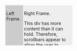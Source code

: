 <div style="overflow:auto;width:50px;height:120px;background:#ccc;float:left;left:0;top:0;padding:3px;">
<p>Left Frame.</p>
</div>

<div style="overflow:auto;width:150px;height:120px;background:#eee;float:left;left:200px;top:0;padding:3px;">
<p>Right Frame.</p>
<p>This div has more content than it can hold. Therefore, scrollbars appear to allow the user to scroll. To create a frames based website, simply create a div for each frame, and specify 'scroll', 'auto', or 'hidden' to determine whether the user can scroll or not.</p>
</div>
